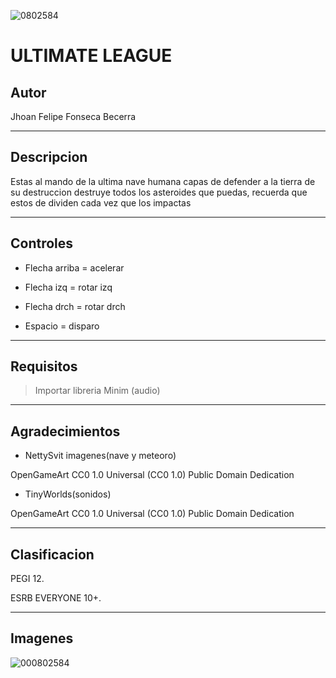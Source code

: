 ![0802584](https://user-images.githubusercontent.com/73330780/108179890-21f4c880-70d4-11eb-8068-022d7f96d08f.jpg)

# ULTIMATE LEAGUE

## Autor

Jhoan Felipe Fonseca Becerra 

---

## Descripcion 

Estas al mando de la ultima nave humana capas de defender a la tierra de su destruccion
destruye todos los asteroides que puedas, recuerda que estos de dividen cada vez que los impactas

---
## Controles

 * Flecha arriba = acelerar
 
 * Flecha izq = rotar izq
 
 * Flecha drch = rotar drch
 
 * Espacio = disparo
 
---
## Requisitos

 >Importar libreria Minim (audio)
 
---
## Agradecimientos

* NettySvit imagenes(nave y meteoro)

 OpenGameArt
 CC0 1.0 Universal (CC0 1.0)
 Public Domain Dedication
* TinyWorlds(sonidos)

 OpenGameArt
 CC0 1.0 Universal (CC0 1.0)
 Public Domain Dedication
 
---
## Clasificacion 

PEGI 12.

ESRB EVERYONE 10+.

---
## Imagenes

![000802584](https://user-images.githubusercontent.com/73330780/108164855-996c2d00-70bf-11eb-9a2d-38951a39fc68.jpg)

